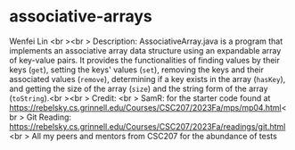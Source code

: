 # associative-arrays
Wenfei Lin <br \><br \>
Description: AssociativeArray.java is a program that implements an associative array data structure using an expandable array of key-value pairs. It provides the functionalities of finding values by their keys (`get`), setting the keys' values (`set`), removing the keys and their associated values (`remove`), determining if a key exists in the array (`hasKey`), and getting the size of the array (`size`) and the string form of the array (`toString`).<br \><br \>
Credit: <br \>
SamR: for the starter code found at https://rebelsky.cs.grinnell.edu/Courses/CSC207/2023Fa/mps/mp04.html<br \>
Git Reading: https://rebelsky.cs.grinnell.edu/Courses/CSC207/2023Fa/readings/git.html<br \>
All my peers and mentors from CSC207 for the abundance of tests
